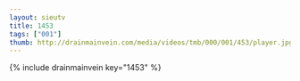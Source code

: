```yaml
--- 
layout: sieutv
title: 1453
tags: ["001"]
thumb: http://drainmainvein.com/media/videos/tmb/000/001/453/player.jpg
---
```

{% include drainmainvein key="1453" %} 
